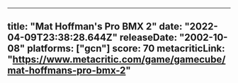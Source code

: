 
---
title: "Mat Hoffman's Pro BMX 2"
date: "2022-04-09T23:38:28.644Z"
releaseDate: "2002-10-08"
platforms: ["gcn"]
score: 70
metacriticLink: "https://www.metacritic.com/game/gamecube/mat-hoffmans-pro-bmx-2"
---

